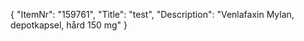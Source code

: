 {
  "ItemNr": "159761",
  "Title": "test",
  "Description": "Venlafaxin Mylan, depotkapsel, hård 150 mg"
}